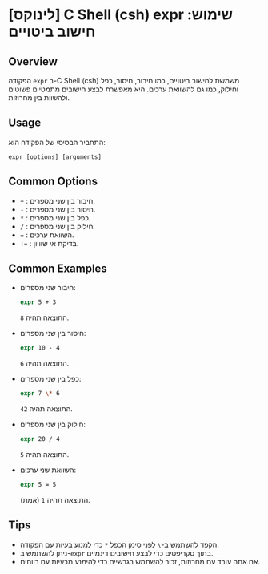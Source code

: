 # [לינוקס] C Shell (csh) expr שימוש: חישוב ביטויים

## Overview
הפקודה `expr` ב-C Shell (csh) משמשת לחישוב ביטויים, כמו חיבור, חיסור, כפל וחילוק, כמו גם להשוואת ערכים. היא מאפשרת לבצע חישובים מתמטיים פשוטים ולהשוות בין מחרוזות.

## Usage
התחביר הבסיסי של הפקודה הוא:
```
expr [options] [arguments]
```

## Common Options
- `+` : חיבור בין שני מספרים.
- `-` : חיסור בין שני מספרים.
- `*` : כפל בין שני מספרים.
- `/` : חילוק בין שני מספרים.
- `=` : השוואת ערכים.
- `!=` : בדיקת אי שוויון.

## Common Examples
- חיבור שני מספרים:
  ```csh
  expr 5 + 3
  ```
  התוצאה תהיה `8`.

- חיסור בין שני מספרים:
  ```csh
  expr 10 - 4
  ```
  התוצאה תהיה `6`.

- כפל בין שני מספרים:
  ```csh
  expr 7 \* 6
  ```
  התוצאה תהיה `42`.

- חילוק בין שני מספרים:
  ```csh
  expr 20 / 4
  ```
  התוצאה תהיה `5`.

- השוואת שני ערכים:
  ```csh
  expr 5 = 5
  ```
  התוצאה תהיה `1` (אמת).

## Tips
- הקפד להשתמש ב-`\` לפני סימן הכפל `*` כדי למנוע בעיות עם הפקודה.
- ניתן להשתמש ב-`expr` בתוך סקריפטים כדי לבצע חישובים דינמיים.
- אם אתה עובד עם מחרוזות, זכור להשתמש בגרשיים כדי להימנע מבעיות עם רווחים.